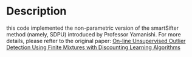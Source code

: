 # Description 
this code implemented the non-parametric version of the smartSifter method (namely, SDPU) introduced by Professor Yamanishi. For more details, please refter to the original paper:
[On-line Unsupervised Outlier Detection Using Finite
Mixtures with Discounting Learning Algorithms](https://pdfs.semanticscholar.org/43c4/cd81d1cf451cea53f3993dfa866e883d8694.pdf)



